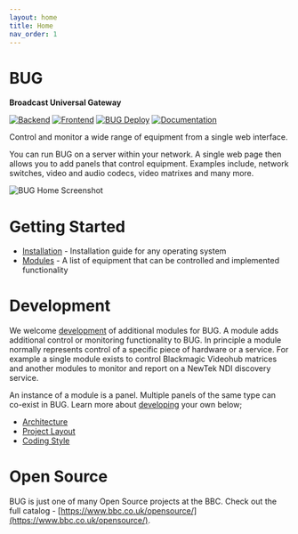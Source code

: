 ```yaml
---
layout: home
title: Home
nav_order: 1
---
```


# BUG

**Broadcast Universal Gateway**

[![Backend](https://github.com/bbc/bug/actions/workflows/backend.yml/badge.svg)](https://github.com/bbc/bug/actions/workflows/backend.yml) [![Frontend](https://github.com/bbc/bug/actions/workflows/frontend.yml/badge.svg)](https://github.com/bbc/bug/actions/workflows/frontend.yml) [![BUG Deploy](https://github.com/bbc/bug/actions/workflows/docker.yml/badge.svg)](https://github.com/bbc/bug/actions/workflows/docker.yml) [![Documentation](https://github.com/bbc/bug/actions/workflows/documentation.yml/badge.svg)](https://github.com/bbc/bug/actions/workflows/documentation.yml)

Control and monitor a wide range of equipment from a single web interface.

You can run BUG on a server within your network. A single web page then allows you to add panels that control equipment. Examples include, network switches, video and audio codecs, video matrixes and many more.

![BUG Home Screenshot](/bug/assets/images/screenshots/bug-home.png)

# Getting Started

-   [Installation](./pages/installation) - Installation guide for any operating system
-   [Modules](./pages/modules) - A list of equipment that can be controlled and implemented functionality

# Development

We welcome [development](./pages/development) of additional modules for BUG. A module adds additional control or monitoring functionality to BUG. In principle a module normally represents control of a specific piece of hardware or a service. For example a single module exists to control Blackmagic Videohub matrices and another modules to monitor and report on a NewTek NDI discovery service.

An instance of a module is a panel. Multiple panels of the same type can co-exist in BUG. Learn more about [developing](./pages/development) your own below;

-   [Architecture](./pages/architecture.html)
-   [Project Layout](/pages/development/layout.html)
-   [Coding Style](/pages/development/style.html)

# Open Source

BUG is just one of many Open Source projects at the BBC. Check out the full catalog - [https://www.bbc.co.uk/opensource/](https://www.bbc.co.uk/opensource/).

